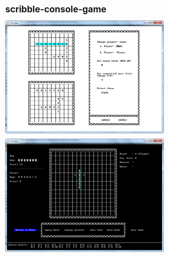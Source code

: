 # scribble-console-game
![Image](https://github.com/gndzram/scribble-console-game/blob/main/unnamed0.png?raw=true)

![Image](https://github.com/gndzram/scribble-console-game/blob/main/unnamed1.PNG?raw=true)
